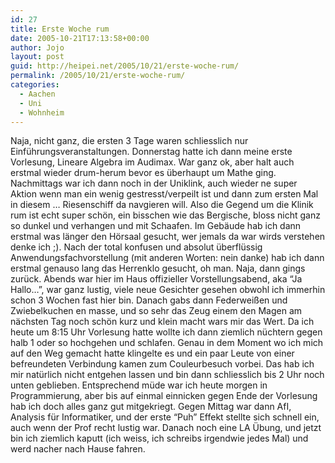 ```yaml
---
id: 27
title: Erste Woche rum
date: 2005-10-21T17:13:58+00:00
author: Jojo
layout: post
guid: http://heipei.net/2005/10/21/erste-woche-rum/
permalink: /2005/10/21/erste-woche-rum/
categories:
  - Aachen
  - Uni
  - Wohnheim
---
```

Naja, nicht ganz, die ersten 3 Tage waren schliesslich nur Einführungsveranstaltungen. Donnerstag hatte ich dann meine erste Vorlesung, Lineare Algebra im Audimax. War ganz ok, aber halt auch erstmal wieder drum-herum bevor es überhaupt um Mathe ging. Nachmittags war ich dann noch in der Uniklink, auch wieder ne super Aktion wenn man ein wenig gestresst/verpeilt ist und dann zum ersten Mal in diesem &#8230; Riesenschiff da navgieren will. Also die Gegend um die Klinik rum ist echt super schön, ein bisschen wie das Bergische, bloss nicht ganz so dunkel und verhangen und mit Schaafen. Im Gebäude hab ich dann erstmal was länger den Hörsaal gesucht, wer jemals da war wirds verstehen denke ich ;). Nach der total konfusen und absolut überflüssig Anwendungsfachvorstellung (mit anderen Worten: nein danke) hab ich dann erstmal genauso lang das Herrenklo gesucht, oh man. Naja, dann gings zurück. Abends war hier im Haus offizieller Vorstellungsabend, aka &#8220;Ja Hallo&#8230;&#8221;, war ganz lustig, viele neue Gesichter gesehen obwohl ich immerhin schon 3 Wochen fast hier bin. Danach gabs dann Federweißen und Zwiebelkuchen en masse, und so sehr das Zeug einem den Magen am nächsten Tag noch schön kurz und klein macht wars mir das Wert. Da ich heute um 8:15 Uhr Vorlesung hatte wollte ich dann ziemlich nüchtern gegen halb 1 oder so hochgehen und schlafen. Genau in dem Moment wo ich mich auf den Weg gemacht hatte klingelte es und ein paar Leute von einer befreundeten Verbindung kamen zum Couleurbesuch vorbei. Das hab ich mir natürlich nicht entgehen lassen und bin dann schliesslich bis 2 Uhr noch unten geblieben. Entsprechend müde war ich heute morgen in Programmierung, aber bis auf einmal einnicken gegen Ende der Vorlesung hab ich doch alles ganz gut mitgekriegt. Gegen Mittag war dann AfI, Analysis für Informatiker, und der erste &#8220;Puh&#8221; Effekt stellte sich schnell ein, auch wenn der Prof recht lustig war. Danach noch eine LA Übung, und jetzt bin ich ziemlich kaputt (ich weiss, ich schreibs irgendwie jedes Mal) und werd nacher nach Hause fahren.